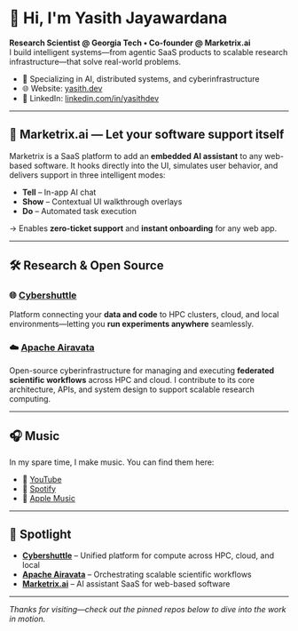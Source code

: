 # 👋 Hi, I'm Yasith Jayawardana

**Research Scientist @ Georgia Tech • Co‑founder @ Marketrix.ai**  
I build intelligent systems—from agentic SaaS products to scalable research infrastructure—that solve real-world problems.

- 🔬 Specializing in AI, distributed systems, and cyberinfrastructure  
- 🌐 Website: [yasith.dev](https://yasith.dev)  
- 💼 LinkedIn: [linkedin.com/in/yasithdev](https://www.linkedin.com/in/yasithdev/)

---

## 🚀 Marketrix.ai — Let your software support itself  
Marketrix is a SaaS platform to add an **embedded AI assistant** to any web-based software. It hooks directly into the UI, simulates user behavior, and delivers support in three intelligent modes:
- **Tell** – In-app AI chat  
- **Show** – Contextual UI walkthrough overlays  
- **Do** – Automated task execution  

→ Enables **zero-ticket support** and **instant onboarding** for any web app.

---

## 🛠️ Research & Open Source

### 🌐 [Cybershuttle](https://github.com/cyber-shuttle)  
Platform connecting your **data and code** to HPC clusters, cloud, and local environments—letting you **run experiments anywhere** seamlessly.

### ☁️ [Apache Airavata](https://github.com/apache/airavata)  
Open-source cyberinfrastructure for managing and executing **federated scientific workflows** across HPC and cloud. I contribute to its core architecture, APIs, and system design to support scalable research computing.

---

## 🎧 Music

In my spare time, I make music. You can find them here:  
- 🎥 [YouTube](https://www.youtube.com/@yasithdev)  
- 🎵 [Spotify](https://open.spotify.com/artist/13QNJSaGuciwzHPaIMjqOj)  
- 🍎 [Apple Music](https://music.apple.com/artist/yasith-jayawardana/1673648020)

---

## 🧭 Spotlight

- **[Cybershuttle](https://github.com/cyber-shuttle)** – Unified platform for compute across HPC, cloud, and local  
- **[Apache Airavata](https://github.com/apache/airavata)** – Orchestrating scalable scientific workflows  
- **[Marketrix.ai](https://marketrix.ai)** – AI assistant SaaS for web-based software

---

*Thanks for visiting—check out the pinned repos below to dive into the work in motion.*
